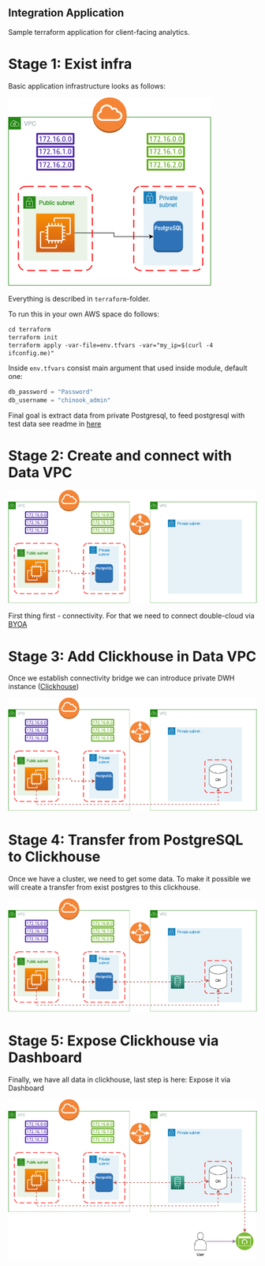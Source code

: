 ## Integration Application

Sample terraform application for client-facing analytics.

# Stage 1: Exist infra 

Basic application infrastructure looks as follows:

![stage1.png](diagrams%2Fstage1.png)

Everything is described in `terraform`-folder.

To run this in your own AWS space do follows:

```shell
cd terraform
terraform init
terraform apply -var-file=env.tfvars -var="my_ip=$(curl -4 ifconfig.me)"
```

Inside `env.tfvars` consist main argument that used inside module, default one:

```terraform
db_password = "Password"
db_username = "chinook_admin"
```

Final goal is extract data from private Postgresql, to feed postgresql with test data see readme in [here](./loadgen)

# Stage 2: Create and connect with Data VPC

![stage2.png](diagrams/stage2.png)

First thing first - connectivity. For that we need to connect double-cloud via [BYOA](https://double.cloud/docs/en/vpc/connect-dc-to-aws)

# Stage 3: Add Clickhouse in Data VPC

Once we establish connectivity bridge we can introduce private DWH instance ([Clickhouse](https://double.cloud/services/managed-clickhouse/))

![stage3.png](diagrams/stage3.png)

# Stage 4: Transfer from PostgreSQL to Clickhouse

Once we have a cluster, we need to get some data. To make it possible we will create a transfer from exist postgres to this clickhouse.

![stage4.png](diagrams/stage4.png)

# Stage 5: Expose Clickhouse via Dashboard

Finally, we have all data in clickhouse, last step is here: Expose it via Dashboard

![stage5.png](diagrams/stage5.png)
